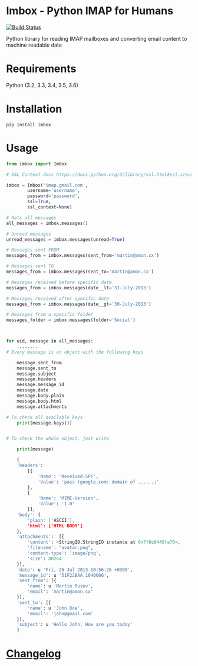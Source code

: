 Imbox - Python IMAP for Humans
=======

[![Build Status](https://travis-ci.org/martinrusev/imbox.svg?branch=master)](https://travis-ci.org/martinrusev/imbox)



Python library for reading IMAP mailboxes and converting email content to machine readable data

Requirements
============

Python (3.2, 3.3, 3.4, 3.5, 3.6)


Installation
============

    pip install imbox


Usage 
=====

```python
from imbox import Imbox

# SSL Context docs https://docs.python.org/3/library/ssl.html#ssl.create_default_context

imbox = Imbox('imap.gmail.com',
        username='username',
        password='password',
        ssl=True,
        ssl_context=None)

# Gets all messages 
all_messages = imbox.messages()

# Unread messages 
unread_messages = imbox.messages(unread=True)

# Messages sent FROM
messages_from = imbox.messages(sent_from='martin@amon.cx')

# Messages sent TO
messages_from = imbox.messages(sent_to='martin@amon.cx')

# Messages received before specific date
messages_from = imbox.messages(date__lt='31-July-2013')

# Messages received after specific date
messages_from = imbox.messages(date__gt='30-July-2013')

# Messages from a specific folder 
messages_folder = imbox.messages(folder='Social')



for uid, message in all_messages:
    ........
# Every message is an object with the following keys

    message.sent_from
    message.sent_to
    message.subject
    message.headers
    message.message_id
    message.date
    message.body.plain
    message.body.html
    message.attachments

# To check all available keys
    print(message.keys())


# To check the whole object, just write

    print(message)

    {
    'headers':
        [{
            'Name': 'Received-SPF',
            'Value': 'pass (google.com: domain of ......;'
        },
        {
            'Name': 'MIME-Version',
            'Value': '1.0'
        }],
    'body': {
        'plain: ['ASCII'],
        'html': ['HTML BODY']
    },
    'attachments':  [{
        'content': <StringIO.StringIO instance at 0x7f8e8445fa70>,
        'filename': "avatar.png",
        'content-type': 'image/png',
        'size': 80264
    }],
    'date': u 'Fri, 26 Jul 2013 10:56:26 +0300',
    'message_id': u '51F22BAA.1040606',
    'sent_from': [{
        'name': u 'Martin Rusev',
        'email': 'martin@amon.cx'
    }],
    'sent_to': [{
        'name': u 'John Doe',
        'email': 'john@gmail.com'
    }],
    'subject': u 'Hello John, How are you today'
    }
```


# [Changelog](https://github.com/martinrusev/imbox/blob/master/CHANGELOG.md)
